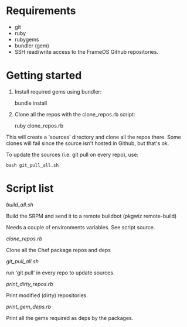 # Requirements

* git
* ruby
* rubygems
* bundler (gem)
* SSH read/write access to the FrameOS Github repositories.

# Getting started

1. Install required gems using bundler:

    bundle install

2. Clone all the repos with the clone_repos.rb script:

    ruby clone_repos.rb

This will create a 'sources' directory and clone all the repos
there. Some clones will fail since the source isn't hosted in Github,
but that's ok.

To update the sources (i.e. git pull on every repo), use:

    bash git_pull_all.sh

# Script list

*build_all.sh*

Build the SRPM and send it to a remote buildbot (pkgwiz remote-build)

Needs a couple of environments variables. See script source.

*clone_repos.rb*

Clone all the Chef package repos and deps

*git_pull_all.sh*

run 'git pull' in every repo to update sources.

*print_dirty_repos.rb*

Print modified (dirty) repositories.

*print_gem_deps.rb*

Print all the gems required as deps by the packages.

